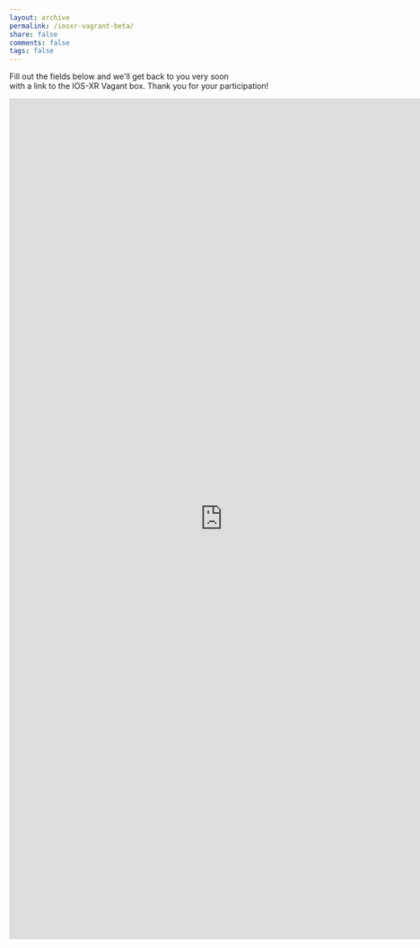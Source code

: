 ```yaml
---
layout: archive
permalink: /iosxr-vagrant-beta/
share: false
comments: false
tags: false
---
```


Fill out the fields below and we'll get back to you very soon  
with a link to the IOS-XR Vagant box.
Thank you for your participation!

<iframe src="https://docs.google.com/forms/d/1BFB-YEhllLuUQqPCxH5Z9UljtkyKLxyMG7lPmYEXReg/viewform?embedded=true" width="760" height="1500" frameborder="0" marginheight="0" marginwidth="0">Loading...</iframe>
